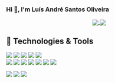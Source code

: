 ### Hi 👋, I'm Luís André Santos Oliveira
<div align="center">
  <a href="https://github.com/luisandre-oliveira">
    <img align="center" src="https://github-readme-stats.vercel.app/api?username=luisandre-oliveira&show_icons=true&theme=dark&include_all_commits=true&count_private=true"/>
  </a>
  <a href="https://github.com/luisandre-oliveira">
    <img align="center" src="https://github-readme-stats.vercel.app/api/top-langs/?username=luisandre-oliveira&theme=dark" />
  </a>
</div>

## 🧰 Technologies & Tools
  ![](https://img.shields.io/badge/OS-Windows-informational?style=flat&logo=windows&logoColor=white&color=blue)
  ![](https://img.shields.io/badge/OS-Fedora-informational?style=flat&logo=fedora&logoColor=white&color=blue)
  ![](https://img.shields.io/badge/Editor-VisualStudioCode-informational?style=flat&logo=visual-studio-code&logoColor=white&color=blue)
  ![](https://img.shields.io/badge/Editor-IntelliJ_IDEA-informational?style=flat&logo=intellij-idea&logoColor=white&color=blue)
  ![](https://img.shields.io/badge/Editor-AndroidStudio-informational?style=flat&logo=android-studio&logoColor=white&color=blue)  
  ![](https://img.shields.io/badge/Code-C-informational?style=flat&logo=c&logoColor=white&color=blue)
  ![](https://img.shields.io/badge/Code-Java-informational?style=flat&logo=java&logoColor=white&color=blue)
  ![](https://img.shields.io/badge/Code-PYTHON-informational?style=flat&logo=python&logoColor=white&color=blue)
  ![](https://img.shields.io/badge/Code-HTML-informational?style=flat&logo=HTML5&logoColor=white&color=blue)
  ![](https://img.shields.io/badge/Code-JS-informational?style=flat&logo=javascript&logoColor=white&color=blue)
  ![](https://img.shields.io/badge/Code-CSS-informational?style=flat&logo=CSS3&logoColor=white&color=blue)
  ![](https://img.shields.io/badge/Code-Kotlin-informational?style=flat&logo=kotlin&logoColor=white&color=blue)
<div> 
</a>
  <a href="https://instagram.com/luisandre_oliveira" target="_blank"><img src="https://img.shields.io/badge/-Instagram-%23E4405F?style=for-the-badge&logo=instagram&logoColor=white" target="_blank"></a>
  <a href = "mailto:luisandre12100@gmail.com"><img src="https://img.shields.io/badge/-Gmail-%23333?style=for-the-badge&logo=gmail&logoColor=white" target="_blank"></a>
  <a href="https://www.linkedin.com/in/luís-andré-oliveira-3bb769161/" target="_blank"><img src="https://img.shields.io/badge/-LinkedIn-%230077B5?style=for-the-badge&logo=linkedin&logoColor=white" target="_blank"></a>   
</div>
